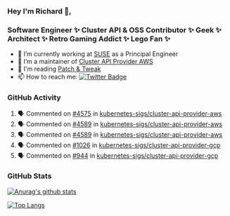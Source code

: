 ### Hey I'm Richard 👋, 

<h3 align="left">Software Engineer ✨ Cluster API & OSS Contributor ✨ Geek ✨ Architect ✨ Retro Gaming Addict ✨ Lego Fan ✨</h3>

- 🔭 I’m currently working at [SUSE](https://www.suse.com/) as a Principal Engineer
- 👯 I’m a maintainer of [Cluster API Provider AWS](https://github.com/kubernetes-sigs/cluster-api-provider-aws)
- 💬 I'm reading [Patch & Tweak](https://bjooks.com/products/patch-tweak-exploring-modular-synthesis)
- 📫 How to reach me: [![Twitter Badge](https://img.shields.io/badge/-@fruit_case-00acee?style=flat&logo=Twitter&logoColor=white)](https://twitter.com/intent/follow?screen_name=fruit_case "Follow on Twitter")

### GitHub Activity 

<!--START_SECTION:activity-->
1. 🗣 Commented on [#4575](https://github.com/kubernetes-sigs/cluster-api-provider-aws/pull/4575#issuecomment-1783012038) in [kubernetes-sigs/cluster-api-provider-aws](https://github.com/kubernetes-sigs/cluster-api-provider-aws)
2. 🗣 Commented on [#4589](https://github.com/kubernetes-sigs/cluster-api-provider-aws/pull/4589#issuecomment-1782728971) in [kubernetes-sigs/cluster-api-provider-aws](https://github.com/kubernetes-sigs/cluster-api-provider-aws)
3. 🗣 Commented on [#4589](https://github.com/kubernetes-sigs/cluster-api-provider-aws/pull/4589#issuecomment-1782728592) in [kubernetes-sigs/cluster-api-provider-aws](https://github.com/kubernetes-sigs/cluster-api-provider-aws)
4. 🗣 Commented on [#1026](https://github.com/kubernetes-sigs/cluster-api-provider-gcp/pull/1026#issuecomment-1782726996) in [kubernetes-sigs/cluster-api-provider-gcp](https://github.com/kubernetes-sigs/cluster-api-provider-gcp)
5. 🗣 Commented on [#944](https://github.com/kubernetes-sigs/cluster-api-provider-gcp/pull/944#issuecomment-1782723173) in [kubernetes-sigs/cluster-api-provider-gcp](https://github.com/kubernetes-sigs/cluster-api-provider-gcp)
<!--END_SECTION:activity-->

### GitHub Stats

[![Anurag's github stats](https://github-readme-stats.vercel.app/api?username=richardcase&count_private=true&show_icons=true)](https://github.com/anuraghazra/github-readme-stats)

[![Top Langs](https://github-readme-stats.vercel.app/api/top-langs/?username=richardcase&hide=html&layout=compact)](https://github.com/anuraghazra/github-readme-stats)
